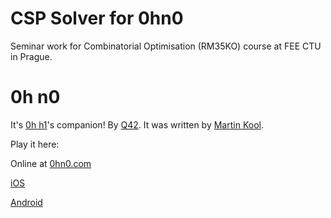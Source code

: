 CSP Solver for 0hn0
===================
Seminar work for Combinatorial Optimisation (RM35KO) course at FEE CTU in Prague.


0h n0
=====

It's [0h h1](http://0hh1.com)'s companion! By [Q42](http://q42.com).
It was written by [Martin Kool](http://twitter.com/mrtnkl).

Play it here:

Online at [0hn0.com](http://0hn0.com)

[iOS](https://itunes.apple.com/us/app/0h-n0/id957191082?mt=8)

[Android](https://play.google.com/store/apps/details?id=com.q42.ohno)